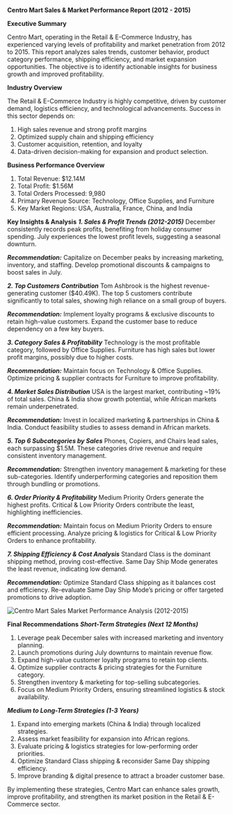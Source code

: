 **Centro Mart Sales & Market Performance Report (2012 - 2015)**

**Executive Summary**

Centro Mart, operating in the Retail & E-Commerce Industry, has experienced varying levels of profitability and market penetration from 2012 to 2015. This report analyzes sales trends, customer behavior, product category performance, shipping efficiency, and market expansion opportunities. The objective is to identify actionable insights for business growth and improved profitability.

**Industry Overview**

The Retail & E-Commerce Industry is highly competitive, driven by customer demand, logistics efficiency, and technological advancements. Success in this sector depends on:
1. High sales revenue and strong profit margins
2. Optimized supply chain and shipping efficiency
3. Customer acquisition, retention, and loyalty
4. Data-driven decision-making for expansion and product selection.

**Business Performance Overview**
1. Total Revenue: $12.14M
2. Total Profit: $1.56M
3. Total Orders Processed: 9,980
4. Primary Revenue Source: Technology, Office Supplies, and Furniture
5. Key Market Regions: USA, Australia, France, China, and India

**Key Insights & Analysis**
**_1. Sales & Profit Trends (2012-2015)_**
December consistently records peak profits, benefiting from holiday consumer spending.
July experiences the lowest profit levels, suggesting a seasonal downturn.

**_Recommendation:_**
Capitalize on December peaks by increasing marketing, inventory, and staffing.
Develop promotional discounts & campaigns to boost sales in July.

**_2. Top Customers Contribution_**
Tom Ashbrook is the highest revenue-generating customer ($40.49K).
The top 5 customers contribute significantly to total sales, showing high reliance on a small group of buyers.

**_Recommendation:_**
Implement loyalty programs & exclusive discounts to retain high-value customers.
Expand the customer base to reduce dependency on a few key buyers.

**_3. Category Sales & Profitability_**
Technology is the most profitable category, followed by Office Supplies.
Furniture has high sales but lower profit margins, possibly due to higher costs.

**_Recommendation:_**
Maintain focus on Technology & Office Supplies.
Optimize pricing & supplier contracts for Furniture to improve profitability.

**_4. Market Sales Distribution_**
USA is the largest market, contributing ~19% of total sales.
China & India show growth potential, while African markets remain underpenetrated.

**_Recommendation:_**
Invest in localized marketing & partnerships in China & India.
Conduct feasibility studies to assess demand in African markets.

**_5. Top 6 Subcategories by Sales_**
Phones, Copiers, and Chairs lead sales, each surpassing $1.5M.
These categories drive revenue and require consistent inventory management.

**_Recommendation:_**
Strengthen inventory management & marketing for these sub-categories.
Identify underperforming categories and reposition them through bundling or promotions.

**_6. Order Priority & Profitability_**
Medium Priority Orders generate the highest profits.
Critical & Low Priority Orders contribute the least, highlighting inefficiencies.

**_Recommendation:_**
Maintain focus on Medium Priority Orders to ensure efficient processing.
Analyze pricing & logistics for Critical & Low Priority Orders to enhance profitability.

**_7. Shipping Efficiency & Cost Analysis_**
Standard Class is the dominant shipping method, proving cost-effective.
Same Day Ship Mode generates the least revenue, indicating low demand.

**_Recommendation:_**
Optimize Standard Class shipping as it balances cost and efficiency.
Re-evaluate Same Day Ship Mode’s pricing or offer targeted promotions to drive adoption.

![Centro Mart Sales   Market Performance Analysis (2012-2015)](https://github.com/user-attachments/assets/b8b571f2-9c4f-4ae2-86bb-c6b75bbdfbde)


**Final Recommendations**
_**Short-Term Strategies (Next 12 Months)**_
1. Leverage peak December sales with increased marketing and inventory planning.
2. Launch promotions during July downturns to maintain revenue flow.
3. Expand high-value customer loyalty programs to retain top clients.
4. Optimize supplier contracts & pricing strategies for the Furniture category.
5. Strengthen inventory & marketing for top-selling subcategories.
6. Focus on Medium Priority Orders, ensuring streamlined logistics & stock availability.

_**Medium to Long-Term Strategies (1-3 Years)**_
1. Expand into emerging markets (China & India) through localized strategies.
2. Assess market feasibility for expansion into African regions.
3. Evaluate pricing & logistics strategies for low-performing order priorities.
4. Optimize Standard Class shipping & reconsider Same Day shipping efficiency.
5. Improve branding & digital presence to attract a broader customer base.

By implementing these strategies, Centro Mart can enhance sales growth, improve profitability, and strengthen its market position in the Retail & E-Commerce sector.

